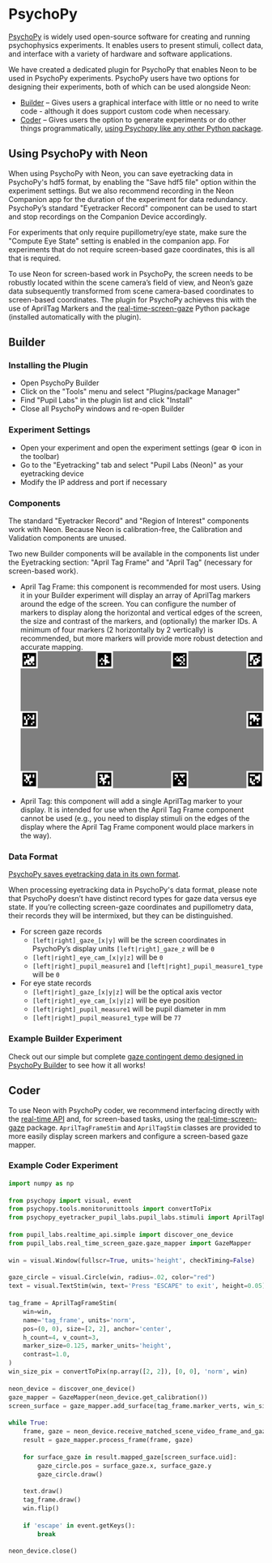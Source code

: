 # PsychoPy

[PsychoPy](https://psychopy.org/) is widely used open-source software for creating and running psychophysics experiments.
It enables users to present stimuli, collect data, and interface with a variety of hardware and software applications.

We have created a dedicated plugin for PsychoPy that enables Neon to be used in PsychoPy experiments. PsychoPy
users have two options for designing their experiments, both of which can be used alongside Neon:

- [Builder](https://www.psychopy.org/builder/) – Gives users a graphical interface with little or no need to write code - although it does support custom code when necessary.
- [Coder](https://psychopy.org/coder/index.html) – Gives users the option to generate experiments or do other things programmatically, [using Psychopy like any other Python package](https://psychopy.org/api/).

## Using PsychoPy with Neon
When using PsychoPy with Neon, you can save eyetracking data in PsychoPy's hdf5 format, by enabling the "Save hdf5 file"
option within the experiment settings. But we also recommend recording in the Neon Companion app for the duration of
the experiment for data redundancy. PsychoPy’s standard "Eyetracker Record" component can be used to start and stop recordings
on the Companion Device accordingly.

For experiments that only require pupillometry/eye state, make sure the "Compute Eye State" setting is enabled in the companion app.
For experiments that do not require screen-based gaze coordinates, this is all that is required.

To use Neon for screen-based work in PsychoPy, the screen needs to be robustly located within the scene camera’s field of view,
and Neon’s gaze data subsequently transformed from scene camera-based coordinates to screen-based coordinates. The plugin for
PsychoPy achieves this with the use of AprilTag Markers and the
[real-time-screen-gaze](https://github.com/pupil-labs/real-time-screen-gaze) Python package (installed automatically with the plugin).

## Builder

### Installing the Plugin

- Open PsychoPy Builder
- Click on the "Tools" menu and select "Plugins/package Manager"
- Find "Pupil Labs" in the plugin list and click "Install"
- Close all PsychoPy windows and re-open Builder

### Experiment Settings

- Open your experiment and open the experiment settings (gear ⚙️ icon in the toolbar)
- Go to the "Eyetracking" tab and select "Pupil Labs (Neon)" as your eyetracking device
- Modify the IP address and port if necessary

### Components

The standard "Eyetracker Record" and "Region of Interest" components work with Neon. Because Neon is calibration-free, the Calibration and Validation components are unused.

Two new Builder components will be available in the components list under the Eyetracking section: "April Tag Frame" and "April Tag" (necessary for screen-based work).

- April Tag Frame: this component is recommended for most users. Using it in your Builder experiment will display an array of AprilTag markers around the edge of the screen. You can configure the number of markers to display along the horizontal and vertical edges of the screen, the size and contrast of the markers, and (optionally) the marker IDs. A minimum of four markers (2 horizontally by 2 vertically) is recommended, but more markers will provide more robust detection and accurate mapping.
![AprilTag Frame](./apriltag-frame.png)

- April Tag: this component will add a single AprilTag marker to your display. It is intended for use when the April Tag Frame component cannot be used (e.g., you need to display stimuli on the edges of the display where the April Tag Frame component would place markers in the way).

### Data Format

[PsychoPy saves eyetracking data in its own format](https://psychopy.org/hardware/eyeTracking.html#what-about-the-data).

When processing eyetracking data in PsychoPy's data format, please note that PsychoPy doesn’t have distinct record types
for gaze data versus eye state. If you’re collecting screen-gaze coordinates and pupillometry data, their records they will
be intermixed, but they can be distinguished.

- For screen gaze records
    - `[left|right]_gaze_[x|y]` will be the screen coordinates in PsychoPy’s display units `[left|right]_gaze_z` will be `0`
    - `[left|right]_eye_cam_[x|y|z]` will be `0`
    - `[left|right]_pupil_measure1` and `[left|right]_pupil_measure1_type` will be `0`
- For eye state records
    - `[left|right]_gaze_[x|y|z]` will be the optical axis vector
    - `[left|right]_eye_cam_[x|y|z]` will be eye position
    - `[left|right]_pupil_measure1` will be pupil diameter in mm
    - `[left|right]_pupil_measure1_type` will be `77`

### Example Builder Experiment

Check out our simple but complete [gaze contingent demo designed in PsychoPy Builder](https://github.com/pupil-labs/psychopy-gaze-contingent-demo) to see how it all works!

## Coder

To use Neon with PsychoPy coder, we recommend interfacing directly with the [real-time API](https://docs.pupil-labs.com/neon/real-time-api/tutorials/) 
and, for screen-based tasks, using the [real-time-screen-gaze](https://github.com/pupil-labs/real-time-screen-gaze) package. 
`AprilTagFrameStim` and `AprilTagStim` classes are provided to more easily display screen markers and configure a screen-based gaze mapper.

### Example Coder Experiment
```python
import numpy as np

from psychopy import visual, event
from psychopy.tools.monitorunittools import convertToPix
from psychopy_eyetracker_pupil_labs.pupil_labs.stimuli import AprilTagFrameStim

from pupil_labs.realtime_api.simple import discover_one_device
from pupil_labs.real_time_screen_gaze.gaze_mapper import GazeMapper

win = visual.Window(fullscr=True, units='height', checkTiming=False)

gaze_circle = visual.Circle(win, radius=.02, color="red")
text = visual.TextStim(win, text='Press "ESCAPE" to exit', height=0.05)

tag_frame = AprilTagFrameStim(
    win=win,
    name='tag_frame', units='norm',
    pos=(0, 0), size=[2, 2], anchor='center',
    h_count=4, v_count=3,
    marker_size=0.125, marker_units='height',
    contrast=1.0,
)
win_size_pix = convertToPix(np.array([2, 2]), [0, 0], 'norm', win)

neon_device = discover_one_device()
gaze_mapper = GazeMapper(neon_device.get_calibration())
screen_surface = gaze_mapper.add_surface(tag_frame.marker_verts, win_size_pix)

while True:
    frame, gaze = neon_device.receive_matched_scene_video_frame_and_gaze()
    result = gaze_mapper.process_frame(frame, gaze)

    for surface_gaze in result.mapped_gaze[screen_surface.uid]:
        gaze_circle.pos = surface_gaze.x, surface_gaze.y
        gaze_circle.draw()

    text.draw()
    tag_frame.draw()
    win.flip()

    if 'escape' in event.getKeys():
        break

neon_device.close()
```
